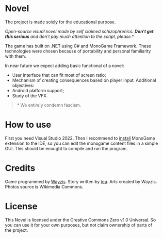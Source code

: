 # Novel
The project is made solely for the educational purpose.

*Open-source visual novel made by self claimed schizophrenics.
**Don't get this serious** and don't pay much attention to the script, please.*\*

The game has built on .NET using C# and MonoGame Framework.
These technologies were chosen because of portability and personal familiarity with them.

In near future we expect adding basic functional of a novel:
- User interface that can fit most of screen ratio;
- Mechanism of creating consequences based on player input.
Additional objectives:
- Android platform support;
- Study of the VFX.

> \* We entirely condemn fascism.

# How to use
First you need Visual Studio 2022.
Then I recommend to [install](https://docs.monogame.net/articles/getting_started/1_setting_up_your_development_environment_windows.html) MonoGame extension to the IDE, so you can edit the monogame content files in a simple GUI.
This should be enought to compile and run the program.

# Credits
Game programmed by [Wayzis](https://github.com/wayzis-h).
Story written by [tea](https://github.com/yuumi-abuzerka).
Arts created by Wayzis.
Photos source is Wikimedia Commons.

# License
This Novel is licensed under the Creative Commons Zero v1.0 Universal.
So you can use it for your own purposes, but not claim ownership of parts of the project.